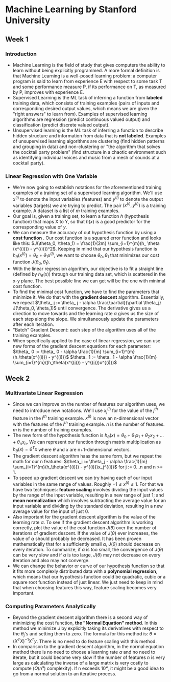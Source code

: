 # Machine Learning by Stanford University

## Week 1

### Introduction

- Machine Learning is the field of study that gives computers the ability to learn without being explicitly programmed. A more formal definition is that Machine Learning is a well-posed learning problem: a computer program is said to learn from experience E with respect to some task T and some performance measure P, if its performance on T, as measured by P, improves with experience E.
- Supervised Learning is the ML task of inferring a function from **labeled** training data, which consists of training examples (pairs of inputs and corresponding desired output values, which means we are given the "right answers" to learn from). Examples of supervised learning algorithms are regression (predict continuous valued output) and classification (predict discrete valued output).
- Unsupervised learning is the ML task of inferring a function to describe hidden structure and information from data that is **not labeled**. Examples of unsupervised learning algorithms are clustering (find hidden patterns and grouping in data) and non-clustering or "the algorithm that solves the cocktail party problem" (find structure in a chaotic environment such as identifying individual voices and music from a mesh of sounds at a cocktail party).

### Linear Regression with One Variable

- We're now going to establish notations for the aforementioned training examples of a training set of a supervised learning algorithm. We'll use $x^{(i)}$ to denote the input variables (features) and $y^{(i)}$ to denote the output variables (targets) we are trying to predict. The pair $(x^{(i)}, y^{(i)})$ is a training example. A dataset is a list of $m$ training examples.
- Our goal is, given a training set, to learn a function $h$ (hypothesis function) that maps X to Y, so that $h(x)$ is a good predictor for the corresponding value of $y$.  
- We can measure the accuracy of out hypothesis function by using a **cost function** . Our cost function is a squared error function and looks like this: $J(\theta_0, \theta_1) = \frac{1}{2m} \sum_{i=1}^{m}(h_ \theta (x^{(i)}) - y^{(i)})^2$. Keeping in mind that our hypothesis function is $h_ \theta (x^{(i)}) = \theta_0 + \theta_1x^{(i)}$, we want to choose $\theta_0, \theta_1$ that minimizes our cost function $J(\theta_0, \theta_1)$.
- With the linear regression algorithm, our objective is to fit a straight line (defined by $h_\theta (x)$) through our training data set, which is scattered in the x-y plane. The best possible line we can get will be the one with minimal cost function.
- To find the minimal cost function, we have to find the parameters that minimize it. We do that with the **gradient descent** algorithm. Essentially, we repeat $\theta_ j := \theta_ j - \alpha \frac{\partial}{\partial \theta_j} J(\theta_0, \theta_1)$ until convergence. The derivative gives us a direction to move towards and the learning rate $\alpha$ gives us the size of each step along the slope. We simultaneously update the parameters after each iteration.
- "Batch" Gradient Descent: each step of the algorithm uses all of the training examples.
- When specifically applied to the case of linear regression, we can use new forms of the gradient descent equations for each parameter:
$\theta_ 0 := \theta_ 0 - \alpha \frac{1}{m} \sum_{i=1}^{m}(h_\theta(x^{(i)}) - y^{(i)})$ $\theta_ 1 := \theta_ 1 - \alpha \frac{1}{m} \sum_{i=1}^{m}((h_\theta(x^{(i)}) - y^{(i)})x^{(i)})$


## Week 2

### Multivariate Linear Regression

- Since we can improve on the number of features our algorithm uses, we need to introduce new notations. We'll use $x_j^{(i)}$ for the value of the $j^{th}$ feature in the $i^{th}$ training example. $x^{(i)}$ is now an n-dimensional vector with the features of the $i^{th}$ training example. $n$ is the number of features. $m$ is the number of training examples.
- The new form of the hypothesis function is $h_\theta(x) = \theta_0 + \theta_1x_1 + \theta_2x_2 + ... + \theta_n x_n$. We can represent our function through matrix multiplication as $h_\theta(x) = \theta^Tx$ where $\theta$ and $x$ are n+1-dimensional vectors.
- The gradient descent algorithm haas the same form, but we repeat the math for our n features:
$\theta_j := \theta_j - \alpha \frac{1}{m} \sum_{i=1}^{m}(h_\theta(x^{(i)}) - y^{(i)})x_j^{(i)}$ for j := 0...n and n >= 1.
- To speed up gradient descent we can try having each  of our input variables in the same range of values. Roughly $-1 \leq x^{(i)} \leq 1$. For that we have two techniques: **feature scaling** involves dividing the input values by the range of the input variable, resulting in a new range of just 1; and **mean normalization** which involves subtracting the average value for an input variable and dividing by the standard deviation, resulting in a new average value for the input of just 0.
- Also important for the gradient descent algorithm is the value of the learning rate $\alpha$. To see if the gradient descent algorithm is working correctly, plot the value of the cost function $J(\theta)$ over the number of iterations of gradient descent. If the value of $J(\theta)$ ever increases, the value of $\alpha$ should probably be decreased. It has been proven mathematically that for a sufficiently small $\alpha$, $J(\theta)$ should decrease on every iteration. To summarize, if $\alpha$ is too small, the convergence of $J(\theta)$ can be very slow and if $\alpha$ is too large, $J(\theta)$ may not decrease on every iteration and also may not converge.
- We can change the behavior or curve of our hypothesis function so that it fits more complexly distributed data with a **polynomial regression**, which means that our hypothesis function could be quadratic, cubic or a square root function instead of just linear. We just need to keep in mind that when choosing features this way, feature scaling becomes very important.

### Computing Parameters Analytically

- Beyond the gradient descent algorithm there is a second way of minimizing the cost function, **the "Normal Equation" method**. In this method we minimize $J$ by explicitly taking its derivatives with respect to the $\theta_j$'s and setting them to zero. The formula for this method is: $\theta = (X^TX)^{-1}X^T y$. There is no need to do feature scaling with this method.
- In comparison to the gradient descent algorithm, in the normal equation method there is no need to choose a learning rate $\alpha$ and no need to iterate, but it could become very slow if the number of features $n$ is very large as calculating the inverse of a large matrix is very costly to compute ($O(n³)$ complexity). If n exceeds 10⁴, it might be a good idea to go from a normal solution to an iterative process.
